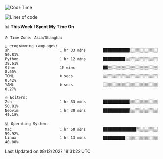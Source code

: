 <!--START_SECTION:waka-->
![Code Time](http://img.shields.io/badge/Code%20Time-1%2C037%20hrs%2024%20mins-blue)

![Lines of code](https://img.shields.io/badge/From%20Hello%20World%20I%27ve%20Written-24%20Thousand%20lines%20of%20code-blue)

📊 **This Week I Spent My Time On** 

```text
⌚︎ Time Zone: Asia/Shanghai

💬 Programming Languages: 
sh                       1 hr 33 mins        ████████████░░░░░░░░░░░░░   50.81% 
Python                   1 hr 12 mins        ██████████░░░░░░░░░░░░░░░   39.61% 
Other                    15 mins             ██░░░░░░░░░░░░░░░░░░░░░░░   8.65% 
TOML                     0 secs              ░░░░░░░░░░░░░░░░░░░░░░░░░   0.42% 
YAML                     0 secs              ░░░░░░░░░░░░░░░░░░░░░░░░░   0.27%

🔥 Editors: 
Zsh                      1 hr 33 mins        ████████████░░░░░░░░░░░░░   50.81% 
Neovim                   1 hr 30 mins        ████████████░░░░░░░░░░░░░   49.19%

💻 Operating System: 
Mac                      1 hr 50 mins        ███████████████░░░░░░░░░░   59.92% 
Linux                    1 hr 13 mins        ██████████░░░░░░░░░░░░░░░   40.08%

```


 Last Updated on 08/12/2022 18:31:22 UTC
<!--END_SECTION:waka-->
